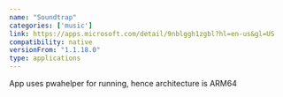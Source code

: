```yaml
---
name: "Soundtrap"
categories: ['music']
link: https://apps.microsoft.com/detail/9nblggh1zgbl?hl=en-us&gl=US
compatibility: native
versionFrom: "1.1.18.0"
type: applications
---
```


App uses pwahelper for running, hence architecture is ARM64